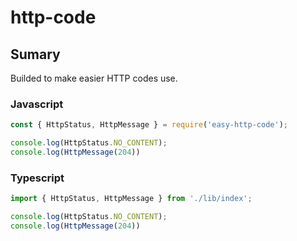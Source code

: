 # http-code

## Sumary
Builded to make easier HTTP codes use.

### Javascript
```javascript
const { HttpStatus, HttpMessage } = require('easy-http-code');

console.log(HttpStatus.NO_CONTENT);
console.log(HttpMessage(204))
```

### Typescript
```javascript
import { HttpStatus, HttpMessage } from './lib/index';

console.log(HttpStatus.NO_CONTENT);
console.log(HttpMessage(204))
```